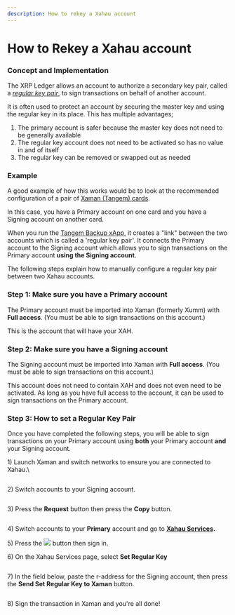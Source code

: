 ```yaml
---
description: How to rekey a Xahau account
---
```


# How to Rekey a Xahau account

### Concept and Implementation

The XRP Ledger allows an account to authorize a secondary key pair, called a [_regular key pair_](https://xrpl.org/cryptographic-keys.html), to sign transactions on  behalf of another account.&#x20;

It is often used to protect an account by securing the master key and using the regular key in its place. This has multiple advantages;

1. The primary account is safer because the master key does not need to be generally available
2. The regular key account does not need to be activated so has no value in and of itself
3. The regular key can be removed or swapped out as needed

### Example

A good example of how this works would be to look at the recommended configuration of a pair of [Xaman (Tangem) cards](../xumm-tangem-cards/xumm-tangem-cards.md).

In this case, you have a Primary account on one card and you have a Signing account on another card.

When you run the [Tangem Backup xApp](broken-reference), it creates a "link" between the two accounts which is called a 'regular key pair'. It connects the Primary account to the Signing account which allows you to sign transactions on the Primary account **using the Signing account**.

The following steps explain how to manually configure a regular key pair between two Xahau accounts.

### Step 1: Make sure you have a Primary account <a href="#h_46e6d7f417" id="h_46e6d7f417"></a>

The Primary account must be imported into Xaman (formerly Xumm) with **Full access**. (You must be able to sign transactions on this account.)

This is the account that will have your XAH.

### Step 2: Make sure you have a Signing account <a href="#h_daeec8d8c2" id="h_daeec8d8c2"></a>

The Signing account must be imported into Xaman with **Full access**. (You must be able to sign transactions on this account.)

This account does not need to contain XAH and does not even need to be activated. As long as you have full access to the account, it can be used to sign transactions on the Primary account.

### Step 3: How to set a Regular Key Pair <a href="#h_daeec8d8c2" id="h_daeec8d8c2"></a>

Once you have completed the following steps, you will be able to sign transactions on your Primary account using **both** your Primary account **and** your Signing account.

1\) Launch Xaman and switch networks to ensure you are connected to Xahau.\


<figure><img src="../.gitbook/assets/Xahau - Switch Networks.png" alt=""><figcaption></figcaption></figure>

2\) Switch accounts to your Signing account.

<figure><img src="../.gitbook/assets/Xahau - Rekey article - 1.png" alt=""><figcaption></figcaption></figure>

3\) Press the **Request** button then press the **Copy** button.

<figure><img src="../.gitbook/assets/Xahau - Rekey article - 2.png" alt=""><figcaption></figcaption></figure>

4\) Switch accounts to your **Primary** account and go to [**Xahau Services**](https://xahau.services/)**.**

5\) Press the ![](https://help.xaman.app/\~gitbook/image?url=https%3A%2F%2F3221812686-files.gitbook.io%2F%7E%2Ffiles%2Fv0%2Fb%2Fgitbook-x-prod.appspot.com%2Fo%2Fspaces%252FMiHAzvIPISVuuzt0AeOR%252Fuploads%252FpWxtCQGbLekH3czjbro6%252Fimage.png%3Falt%3Dmedia%26token%3Db8d31395-8d20-473f-8741-bbaf668d71f4\&width=300\&dpr=4\&quality=100\&sign=ada60351\&sv=1) button then sign in.

6\) On the Xahau Services page, select **Set Regular Key**

<figure><img src="../.gitbook/assets/Xahau - Rekey article - 3.png" alt=""><figcaption></figcaption></figure>

7\) In the field below, paste the r-address for the Signing account, then press the **Send Set Regular Key to Xaman** button.

<figure><img src="../.gitbook/assets/Xahau - Rekey article - 4.png" alt=""><figcaption></figcaption></figure>

8\) Sign the transaction in Xaman and you're all done!

